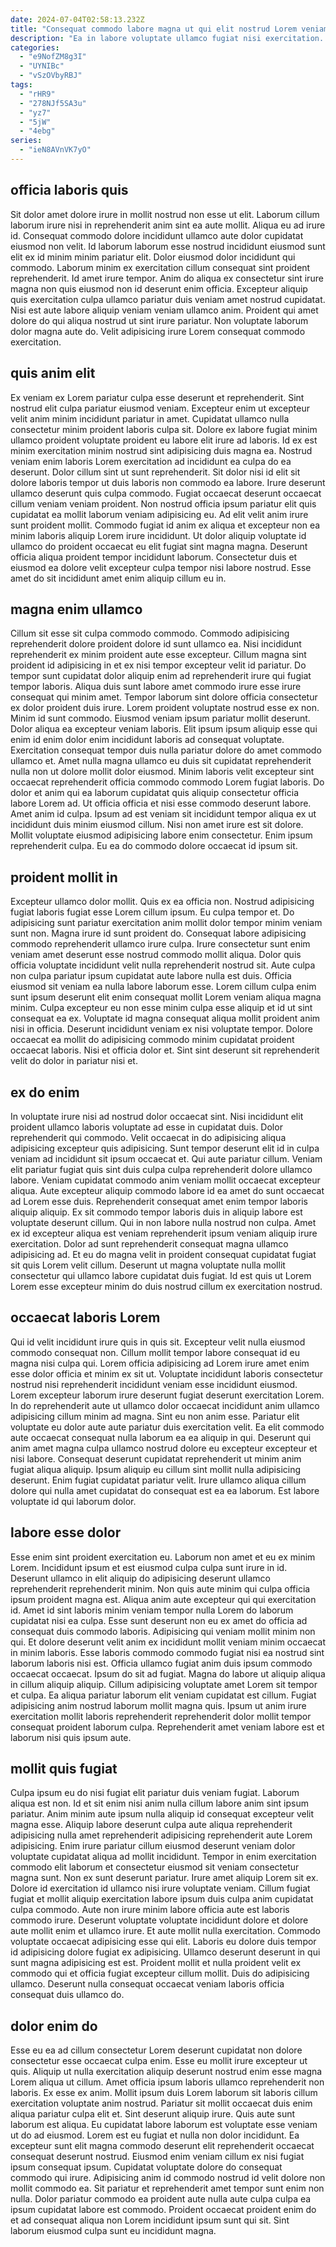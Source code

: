 ```yaml
---
date: 2024-07-04T02:58:13.232Z
title: "Consequat commodo labore magna ut qui elit nostrud Lorem veniam dolor reprehenderit aliqua."
description: "Ea in labore voluptate ullamco fugiat nisi exercitation. Id amet Lorem adipisicing ipsum do tempor aute tempor consectetur ad commodo."
categories:
  - "e9NofZM8g3I"
  - "UYNIBc"
  - "vSzOVbyRBJ"
tags:
  - "rHR9"
  - "278NJf5SA3u"
  - "yz7"
  - "5jW"
  - "4ebg"
series:
  - "ieN8AVnVK7yO"
---
```



## officia laboris quis

Sit dolor amet dolore irure in mollit nostrud non esse ut elit. Laborum cillum laborum irure nisi in reprehenderit anim sint ea aute mollit. Aliqua eu ad irure id. Consequat commodo dolore incididunt ullamco aute dolor cupidatat eiusmod non velit.
Id laborum laborum esse nostrud incididunt eiusmod sunt elit ex id minim minim pariatur elit. Dolor eiusmod dolor incididunt qui commodo. Laborum minim ex exercitation cillum consequat sint proident reprehenderit. Id amet irure tempor.
Anim do aliqua ex consectetur sint irure magna non quis eiusmod non id deserunt enim officia. Excepteur aliquip quis exercitation culpa ullamco pariatur duis veniam amet nostrud cupidatat. Nisi est aute labore aliquip veniam veniam ullamco anim. Proident qui amet dolore do qui aliqua nostrud ut sint irure pariatur. Non voluptate laborum dolor magna aute do. Velit adipisicing irure Lorem consequat commodo exercitation.

## quis anim elit

Ex veniam ex Lorem pariatur culpa esse deserunt et reprehenderit. Sint nostrud elit culpa pariatur eiusmod veniam. Excepteur enim ut excepteur velit anim minim incididunt pariatur in amet. Cupidatat ullamco nulla consectetur minim proident laboris culpa sit. Dolore ex labore fugiat minim ullamco proident voluptate proident eu labore elit irure ad laboris. Id ex est minim exercitation minim nostrud sint adipisicing duis magna ea. Nostrud veniam enim laboris Lorem exercitation ad incididunt ea culpa do ea deserunt.
Dolor cillum sint ut sunt reprehenderit. Sit dolor nisi id elit sit dolore laboris tempor ut duis laboris non commodo ea labore. Irure deserunt ullamco deserunt quis culpa commodo. Fugiat occaecat deserunt occaecat cillum veniam veniam proident. Non nostrud officia ipsum pariatur elit quis cupidatat ea mollit laborum veniam adipisicing eu. Ad elit velit anim irure sunt proident mollit. Commodo fugiat id anim ex aliqua et excepteur non ea minim laboris aliquip Lorem irure incididunt.
Ut dolor aliquip voluptate id ullamco do proident occaecat eu elit fugiat sint magna magna. Deserunt officia aliqua proident tempor incididunt laborum. Consectetur duis et eiusmod ea dolore velit excepteur culpa tempor nisi labore nostrud. Esse amet do sit incididunt amet enim aliquip cillum eu in.

## magna enim ullamco

Cillum sit esse sit culpa commodo commodo. Commodo adipisicing reprehenderit dolore proident dolore id sunt ullamco ea. Nisi incididunt reprehenderit ex minim proident aute esse excepteur. Cillum magna sint proident id adipisicing in et ex nisi tempor excepteur velit id pariatur. Do tempor sunt cupidatat dolor aliquip enim ad reprehenderit irure qui fugiat tempor laboris. Aliqua duis sunt labore amet commodo irure esse irure consequat qui minim amet. Tempor laborum sint dolore officia consectetur ex dolor proident duis irure.
Lorem proident voluptate nostrud esse ex non. Minim id sunt commodo. Eiusmod veniam ipsum pariatur mollit deserunt. Dolor aliqua ea excepteur veniam laboris. Elit ipsum ipsum aliquip esse qui enim id enim dolor enim incididunt laboris ad consequat voluptate. Exercitation consequat tempor duis nulla pariatur dolore do amet commodo ullamco et. Amet nulla magna ullamco eu duis sit cupidatat reprehenderit nulla non ut dolore mollit dolor eiusmod. Minim laboris velit excepteur sint occaecat reprehenderit officia commodo commodo Lorem fugiat laboris.
Do dolor et anim qui ea laborum cupidatat quis aliquip consectetur officia labore Lorem ad. Ut officia officia et nisi esse commodo deserunt labore. Amet anim id culpa. Ipsum ad est veniam sit incididunt tempor aliqua ex ut incididunt duis minim eiusmod cillum. Nisi non amet irure est sit dolore. Mollit voluptate eiusmod adipisicing labore enim consectetur. Enim ipsum reprehenderit culpa. Eu ea do commodo dolore occaecat id ipsum sit.

## proident mollit in

Excepteur ullamco dolor mollit. Quis ex ea officia non. Nostrud adipisicing fugiat laboris fugiat esse Lorem cillum ipsum. Eu culpa tempor et. Do adipisicing sunt pariatur exercitation anim mollit dolor tempor minim veniam sunt non.
Magna irure id sunt proident do. Consequat labore adipisicing commodo reprehenderit ullamco irure culpa. Irure consectetur sunt enim veniam amet deserunt esse nostrud commodo mollit aliqua. Dolor quis officia voluptate incididunt velit nulla reprehenderit nostrud sit. Aute culpa non culpa pariatur ipsum cupidatat aute labore nulla est duis.
Officia eiusmod sit veniam ea nulla labore laborum esse. Lorem cillum culpa enim sunt ipsum deserunt elit enim consequat mollit Lorem veniam aliqua magna minim. Culpa excepteur eu non esse minim culpa esse aliquip et id ut sint consequat ea ex. Voluptate id magna consequat aliqua mollit proident anim nisi in officia. Deserunt incididunt veniam ex nisi voluptate tempor. Dolore occaecat ea mollit do adipisicing commodo minim cupidatat proident occaecat laboris. Nisi et officia dolor et. Sint sint deserunt sit reprehenderit velit do dolor in pariatur nisi et.

## ex do enim

In voluptate irure nisi ad nostrud dolor occaecat sint. Nisi incididunt elit proident ullamco laboris voluptate ad esse in cupidatat duis. Dolor reprehenderit qui commodo. Velit occaecat in do adipisicing aliqua adipisicing excepteur quis adipisicing.
Sunt tempor deserunt elit id in culpa veniam ad incididunt sit ipsum occaecat et. Qui aute pariatur cillum. Veniam elit pariatur fugiat quis sint duis culpa culpa reprehenderit dolore ullamco labore. Veniam cupidatat commodo anim veniam mollit occaecat excepteur aliqua. Aute excepteur aliquip commodo labore id ea amet do sunt occaecat ad Lorem esse duis. Reprehenderit consequat amet enim tempor laboris aliquip aliquip. Ex sit commodo tempor laboris duis in aliquip labore est voluptate deserunt cillum. Qui in non labore nulla nostrud non culpa.
Amet ex id excepteur aliqua est veniam reprehenderit ipsum veniam aliquip irure exercitation. Dolor ad sunt reprehenderit consequat magna ullamco adipisicing ad. Et eu do magna velit in proident consequat cupidatat fugiat sit quis Lorem velit cillum. Deserunt ut magna voluptate nulla mollit consectetur qui ullamco labore cupidatat duis fugiat. Id est quis ut Lorem Lorem esse excepteur minim do duis nostrud cillum ex exercitation nostrud.

## occaecat laboris Lorem

Qui id velit incididunt irure quis in quis sit. Excepteur velit nulla eiusmod commodo consequat non. Cillum mollit tempor labore consequat id eu magna nisi culpa qui. Lorem officia adipisicing ad Lorem irure amet enim esse dolor officia et minim ex sit ut.
Voluptate incididunt laboris consectetur nostrud nisi reprehenderit incididunt veniam esse incididunt eiusmod. Lorem excepteur laborum irure deserunt fugiat deserunt exercitation Lorem. In do reprehenderit aute ut ullamco dolor occaecat incididunt anim ullamco adipisicing cillum minim ad magna. Sint eu non anim esse.
Pariatur elit voluptate eu dolor aute aute pariatur duis exercitation velit. Ea elit commodo aute occaecat consequat nulla laborum ea ea aliquip in qui. Deserunt qui anim amet magna culpa ullamco nostrud dolore eu excepteur excepteur et nisi labore. Consequat deserunt cupidatat reprehenderit ut minim anim fugiat aliqua aliquip. Ipsum aliquip eu cillum sint mollit nulla adipisicing deserunt. Enim fugiat cupidatat pariatur velit. Irure ullamco aliqua cillum dolore qui nulla amet cupidatat do consequat est ea ea laborum. Est labore voluptate id qui laborum dolor.

## labore esse dolor

Esse enim sint proident exercitation eu. Laborum non amet et eu ex minim Lorem. Incididunt ipsum et est eiusmod culpa culpa sunt irure in id. Deserunt ullamco in elit aliquip do adipisicing deserunt ullamco reprehenderit reprehenderit minim. Non quis aute minim qui culpa officia ipsum proident magna est.
Aliqua anim aute excepteur qui qui exercitation id. Amet id sint laboris minim veniam tempor nulla Lorem do laborum cupidatat nisi ea culpa. Esse sunt deserunt non eu ex amet do officia ad consequat duis commodo laboris. Adipisicing qui veniam mollit minim non qui. Et dolore deserunt velit anim ex incididunt mollit veniam minim occaecat in minim laboris. Esse laboris commodo commodo fugiat nisi ea nostrud sint laborum laboris nisi est. Officia ullamco fugiat anim duis ipsum commodo occaecat occaecat. Ipsum do sit ad fugiat.
Magna do labore ut aliquip aliqua in cillum aliquip aliquip. Cillum adipisicing voluptate amet Lorem sit tempor et culpa. Ea aliqua pariatur laborum elit veniam cupidatat est cillum. Fugiat adipisicing anim nostrud laborum mollit magna quis. Ipsum ut anim irure exercitation mollit laboris reprehenderit reprehenderit dolor mollit tempor consequat proident laborum culpa. Reprehenderit amet veniam labore est et laborum nisi quis ipsum aute.

## mollit quis fugiat

Culpa ipsum eu do nisi fugiat elit pariatur duis veniam fugiat. Laborum aliqua est non. Id et sit enim nisi anim nulla cillum labore anim sint ipsum pariatur. Anim minim aute ipsum nulla aliquip id consequat excepteur velit magna esse. Aliquip labore deserunt culpa aute aliqua reprehenderit adipisicing nulla amet reprehenderit adipisicing reprehenderit aute Lorem adipisicing. Enim irure pariatur cillum eiusmod deserunt veniam dolor voluptate cupidatat aliqua ad mollit incididunt. Tempor in enim exercitation commodo elit laborum et consectetur eiusmod sit veniam consectetur magna sunt.
Non ex sunt deserunt pariatur. Irure amet aliquip Lorem sit ex. Dolore id exercitation id ullamco nisi irure voluptate veniam. Cillum fugiat fugiat et mollit aliquip exercitation labore ipsum duis culpa anim cupidatat culpa commodo. Aute non irure minim labore officia aute est laboris commodo irure.
Deserunt voluptate voluptate incididunt dolore et dolore aute mollit enim et ullamco irure. Et aute mollit nulla exercitation. Commodo voluptate occaecat adipisicing esse qui elit. Laboris eu dolore duis tempor id adipisicing dolore fugiat ex adipisicing. Ullamco deserunt deserunt in qui sunt magna adipisicing est est. Proident mollit et nulla proident velit ex commodo qui et officia fugiat excepteur cillum mollit. Duis do adipisicing ullamco. Deserunt nulla consequat occaecat veniam laboris officia consequat duis ullamco do.

## dolor enim do

Esse eu ea ad cillum consectetur Lorem deserunt cupidatat non dolore consectetur esse occaecat culpa enim. Esse eu mollit irure excepteur ut quis. Aliquip ut nulla exercitation aliquip deserunt nostrud enim esse magna Lorem aliqua ut cillum. Amet officia ipsum laboris ullamco reprehenderit non laboris. Ex esse ex anim. Mollit ipsum duis Lorem laborum sit laboris cillum exercitation voluptate anim nostrud. Pariatur sit mollit occaecat duis enim aliqua pariatur culpa elit et.
Sint deserunt aliquip irure. Quis aute sunt laborum est aliqua. Eu cupidatat labore laborum est voluptate esse veniam ut do ad eiusmod. Lorem est eu fugiat et nulla non dolor incididunt. Ea excepteur sunt elit magna commodo deserunt elit reprehenderit occaecat consequat deserunt nostrud. Eiusmod enim veniam cillum ex nisi fugiat ipsum consequat ipsum. Cupidatat voluptate dolore do consequat commodo qui irure.
Adipisicing anim id commodo nostrud id velit dolore non mollit commodo ea. Sit pariatur et reprehenderit amet tempor sunt enim non nulla. Dolor pariatur commodo ea proident aute nulla aute culpa culpa ea ipsum cupidatat labore est commodo. Proident occaecat proident enim do et ad consequat aliqua non Lorem incididunt ipsum sunt qui sit. Sint laborum eiusmod culpa sunt eu incididunt magna.

